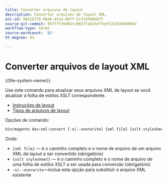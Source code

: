 ```yaml
---
title: Converter arquivos de layout
description: Converter arquivos de layout XML.
exl-id: 9852b735-9b4b-43ce-887f-5c37d398bbf7
source-git-commit: 95ffff39d82cc9027fa633dffedf15193040802d
workflow-type: tm+mt
source-wordcount: '82'
ht-degree: 0%

---
```


# Converter arquivos de layout XML

{{file-system-owner}}

Use este comando para atualizar seus arquivos XML de layout se você atualizar a folha de estilos XSLT correspondente.

- [Instruções de layout](https://developer.adobe.com/commerce/frontend-core/guide/layouts/xml-instructions/)
- [Tipos de arquivos de layout](https://developer.adobe.com/commerce/frontend-core/guide/layouts/types/)

Opções de comando:

```bash
bin/magento dev:xml:convert [-o|--overwrite] {xml file} {xslt stylesheet}
```

Onde:

- `{xml file}` — é o caminho completo e o nome de arquivo de um arquivo XML de layout a ser convertido (obrigatório)
- `{xslt stylesheet}` — é o caminho completo e o nome de arquivo de uma folha de estilos XSLT a ser usada para conversão (obrigatório)
- `-o|--overwrite`—inclua esta opção para substituir o arquivo XML existente
